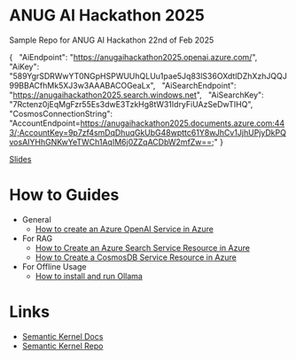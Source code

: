 # ANUG AI Hackathon 2025
Sample Repo for ANUG AI Hackathon 22nd of Feb 2025

{
  "AiEndpoint": "https://anugaihackathon2025.openai.azure.com/",
  "AiKey": "589YgrSDRWwYT0NGpHSPWUUhQLUu1pae5Jq83lS36OXdtlDZhXzhJQQJ99BBACfhMk5XJ3w3AAABACOGeaLx",
  "AiSearchEndpoint": "https://anugaihackathon2025.search.windows.net",
  "AiSearchKey": "7Rctenz0jEqMgFzr55Es3dwE3TzkHg8tW31IdryFiUAzSeDwTIHQ",
  "CosmosConnectionString": "AccountEndpoint=https://anugaihackathon2025.documents.azure.com:443/;AccountKey=9p7zf4smDqDhuqGkUbG48wpttc61Y8wJhCv1JjhUPjyDkPQvosAIYHhGNKwYeTWCh1AqIM6j0ZZqACDbW2mfZw==;"
}

[Slides](https://1drv.ms/p/s!AkItAZiaMtwzkLsoohjX5eUy3XsUSw)

# How to Guides
- General
  - [How to create an Azure OpenAI Service in Azure](https://github.com/rwjdk/AnugAiHackathon2025/blob/main/HowToGuides/HowToCreateAnAzureOpenAiServiceResourceInAzure.md#how-to-create-an-azure-open-ai-service-resource-in-azure)
 - For RAG
   - [How to Create an Azure Search Service Resource in Azure](https://github.com/rwjdk/AnugAiHackathon2025/blob/main/HowToGuides/HowToCreateAnAzureSearchResourceInAzure.md#how-to-create-an-azure-search-service-resource-in-azure)
   - [How to Create a CosmosDB Service Resource in Azure](https://github.com/rwjdk/AnugAiHackathon2025/blob/main/HowToGuides/HowToCreateACosmosDbResourceInAzure.md)
- For Offline Usage
  - [How to install and run Ollama](https://github.com/rwjdk/AnugAiHackathon2025/blob/main/HowToGuides/HowToInstallAndRunOllama.md)

# Links
- [Semantic Kernel Docs](https://learn.microsoft.com/en-us/semantic-kernel/overview/)
- [Semantic Kernel Repo](https://github.com/microsoft/semantic-kernel)
